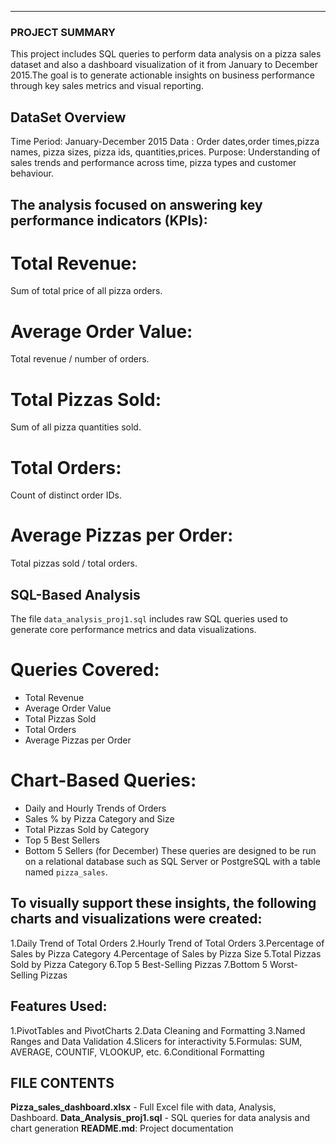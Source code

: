 ---
### PROJECT SUMMARY
This project includes SQL queries to perform data analysis on a pizza sales dataset and also a dashboard visualization of it from January to December 2015.The goal is to generate actionable insights on business performance through key sales metrics and visual reporting.

## DataSet Overview
Time Period: January-December 2015
Data : Order dates,order times,pizza names, pizza sizes, pizza ids, quantities,prices.
Purpose: Understanding of sales trends and performance across time, pizza types and customer behaviour.

## The analysis focused on answering key performance indicators (KPIs):
# Total Revenue:
Sum of total price of all pizza orders.
# Average Order Value:
Total revenue / number of orders.
# Total Pizzas Sold:
Sum of all pizza quantities sold.
# Total Orders:
Count of distinct order IDs.
# Average Pizzas per Order:
Total pizzas sold / total orders.

## SQL-Based Analysis
The file `data_analysis_proj1.sql` includes raw SQL queries used to generate core performance metrics and data visualizations.
# Queries Covered:
- Total Revenue
- Average Order Value
- Total Pizzas Sold
- Total Orders
- Average Pizzas per Order
# Chart-Based Queries:
- Daily and Hourly Trends of Orders
- Sales % by Pizza Category and Size
- Total Pizzas Sold by Category
- Top 5 Best Sellers
- Bottom 5 Sellers (for December)
 These queries are designed to be run on a relational database such as SQL Server or PostgreSQL with a table named `pizza_sales`.

## To visually support these insights, the following charts and visualizations were created:
1.Daily Trend of Total Orders
2.Hourly Trend of Total Orders
3.Percentage of Sales by Pizza Category
4.Percentage of Sales by Pizza Size
5.Total Pizzas Sold by Pizza Category
6.Top 5 Best-Selling Pizzas 
7.Bottom 5 Worst-Selling Pizzas 

## Features Used: 
1.PivotTables and PivotCharts
2.Data Cleaning and Formatting
3.Named Ranges and Data Validation
4.Slicers for interactivity
5.Formulas: SUM, AVERAGE, COUNTIF, VLOOKUP, etc.
6.Conditional Formatting

## FILE CONTENTS
**Pizza_sales_dashboard.xlsx**  -  Full Excel file with data, Analysis, Dashboard.
**Data_Analysis_proj1.sql** - SQL queries for data analysis and chart generation
**README.md**: Project documentation 

